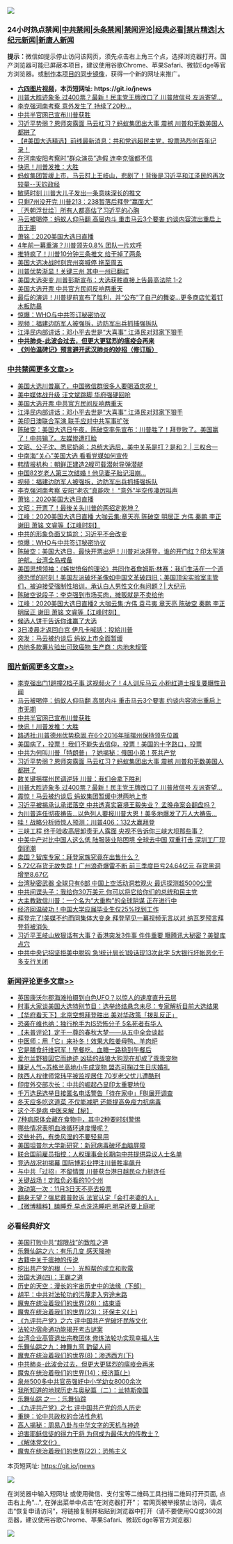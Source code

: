 ![](https://raw.githubusercontent.com/fqnews/bnews/master/64photo/fqnews-qr.jpg)

<div id="tt">
<h3>24小时热点禁闻|<a href="#%E4%B8%AD%E5%85%B1%E7%A6%81%E9%97%BB%E6%9B%B4%E5%A4%9A%E6%96%87%E7%AB%A0">中共禁闻</a>|<a href="#%E5%9B%BE%E7%89%87%E6%96%B0%E9%97%BB%E6%9B%B4%E5%A4%9A%E6%96%87%E7%AB%A0">头条禁闻</a>|<a href="#%E6%96%B0%E9%97%BB%E8%AF%84%E8%AE%BA%E6%9B%B4%E5%A4%9A%E6%96%87%E7%AB%A0">禁闻评论|<a href="#%E5%BF%85%E7%9C%8B%E7%BB%8F%E5%85%B8%E5%A5%BD%E6%96%87">经典必看|<a href="/video.md#%E7%A6%81%E7%89%87%E7%B2%BE%E9%80%89">禁片精选</a>|<a href="https://github.com/fqnews/djy/blob/master/gb/nf1351518.md#1">大纪元新闻</a>|<a href="https://github.com/fqnews/ntdtv/blob/master/gb/prog204.md#1">新唐人新闻</a></h3>
<div><b>提示：</b>微信如提示停止访问该网页，须先点击右上角三个点，选择浏览器打开。国产浏览器可能已屏蔽本项目，建议使用谷歌Chrome、苹果Safari、微软Edge等官方浏览器。或<a href="https://github.com/fqnews/bnews/blob/master/%E5%88%B6%E4%BD%9Cgit%E7%A6%81%E9%97%BB%E9%95%9C%E5%83%8F.md">制作本项目的同步镜像</a>，获得一个新的网址来推广。</div>
<ul>
<li><b><a href="http://d1.bdrive.tk/64.mp4" target="_blank">六四图片视频</a>，本页短网址: https://git.io/jnews</b></li>
<li><a href="/topimagenews/20201104/1425235.md">川普大胜迹象多 过400票？最新！民主党王牌改口了 川普放信号 左派寄望...</a></li>
<li><a href="/cnnews/20201104/1425386.md">李克强河南考察 意外发生了 持续了20秒…</a></li>
<li><a href="/topimagenews/20201104/1425637.md">中共半官网已宣布川普获胜</a></li>
<li><a href="/topimagenews/20201104/1425286.md">习近平势弱？恩师突露面 马云杠习？蚂蚁集团出大事 震撼 川普和无数美国人都拼了</a></li>
<li><a href="/bannedvideo/20201104/1425366.md">【#美国大选精选】前线最新消息：共和党远超民主党，投票热烈创百年记录！</a></li>
<li><a href="/cnnews/20201104/1425340.md">在河南安阳考察时“群众演员”造假 连李克强都不信</a></li>
<li><a href="/topimagenews/20201104/1425620.md">快讯！川普发推：大胜</a></li>
<li><a href="/bannedvideo/20201104/1425445.md">蚂蚁集团暂缓上市，马云怼上王岐山，悲剧了！背後是习近平和江泽民的再次较量--天钧政经</a></li>
<li><a href="/cnnews/20201104/1425490.md">敏感时刻 川普大儿子发出一条意味深长的推文</a></li>
<li><a href="/cnnews/20201104/1425678.md">只剩7州没开完 川普213：238暂落后拜登“赢面大”</a></li>
<li><a href="/ssgc/20201104/1425373.md">〖兲朝浮世绘〗所有人都高估了习近平的心胸</a></li>
<li><a href="/topimagenews/20201104/1425724.md">马云被喝停：蚂蚁人仰马翻 高层内斗 重击马云3个要害 约谈内容流出重启上市无期</a></li>
<li><a href="/cbnews/20201104/1425523.md">萧铭：2020美国大选日直播</a></li>
<li><a href="/cnnews/20201104/1425539.md">4年前一幕重演？川普领先0.8% 团队一片欢呼</a></li>
<li><a href="/cnnews/20201104/1425632.md">推特疯了！川普10分钟三条推文 给干掉了两条</a></li>
<li><a href="/cnnews/20201104/1425681.md">美国大选决战时刻宾州突喊停 拖至周五</a></li>
<li><a href="/cnnews/20201104/1425576.md">川普优势渐显！关键三州 其中一州已翻红</a></li>
<li><a href="/taiwannews/20201104/1425692.md">美国大选突变 川普彭斯宣布：大选获胜直接上告最高法院 1-2</a></li>
<li><a href="/cbnews/20201104/1425671.md">美国大选开票 中共官方民间反响两重天</a></li>
<li><a href="/worldnews/usa/20201104/1425247.md">最后的演讲！川普提前宣布了胜利，并“公布”了自己的舞姿…更多商店忙着钉木板防暴</a></li>
<li><a href="/cbnews/20201104/1425398.md">惊爆：WHO与中共签订秘密协议</a></li>
<li><a href="/cbnews/20201104/1425557.md">视频：福建边防军人被强拆，边防军出兵抓捕强拆队</a></li>
<li><a href="/cbnews/20201104/1425655.md">江泽民内部讲话：邓小平去世是“大喜事” 江泽民对邓家下狠手</a></li>
<li><b><a href="/comments/20200211/1275071.md" target="_blank">中共肺炎-此波会过去，但更大更猛烈的瘟疫会再来</a></b></li>
<li><b><a href="/comments/20200207/1272816.md" target="_blank">《刘伯温碑记》预言避开武汉肺炎的妙招（修订版）</a></b></li>
</ul>
</div>

<div class="catlist">
<h3><a href="/cbnews/" target="_blank">中共禁闻</a><span><a href="/cbnews/" target="_blank" rel="nofollow">更多文章>></a></span></h3>
<ul>
<li><a href="/cbnews/20201104/1425760.md" target="_blank">美国大选川普赢了，中国微信群很多人要喝酒庆祝！</a></li>
<li><a href="/cbnews/20201104/1425672.md" target="_blank">美中媒体战升级 汪文斌跳脚 华府强硬回呛</a></li>
<li><a href="/cbnews/20201104/1425671.md" target="_blank">美国大选开票 中共官方民间反响两重天</a></li>
<li><a href="/cbnews/20201104/1425655.md" target="_blank">江泽民内部讲话：邓小平去世是“大喜事” 江泽民对邓家下狠手</a></li>
<li><a href="/cbnews/20201104/1425607.md" target="_blank">美印日澳联合军演 联手应对中共军事扩张</a></li>
<li><a href="/cbnews/20201104/1425606.md" target="_blank">陈破空：美国大选日午夜，陈破空率先宣布：川普胜了！拜登败了。美国赢了！中共输了。左媒惨遭打脸</a></li>
<li><a href="/cbnews/20201104/1425562.md" target="_blank">文昭、公子沈、悉尼奶爸：总统大选后，美中关系是打？是和？ | 三权合一</a></li>
<li><a href="/cbnews/20201104/1425570.md" target="_blank">中南海“关心”美国大选 看看党媒如何宣传</a></li>
<li><a href="/cbnews/20201104/1425569.md" target="_blank">韩情报机构：朝鲜正建造2艘可载潜射导弹潜艇</a></li>
<li><a href="/cbnews/20201104/1425568.md" target="_blank">中国82岁老人第三次结婚！他见妻子胎记泪崩…</a></li>
<li><a href="/cbnews/20201104/1425557.md" target="_blank">视频：福建边防军人被强拆，边防军出兵抓捕强拆队</a></li>
<li><a href="/cbnews/20201104/1425524.md" target="_blank">李克强河南考察 安阳“老农”真能吹！ “意外”半空传凄厉叫声</a></li>
<li><a href="/cbnews/20201104/1425523.md" target="_blank">萧铭：2020美国大选日直播</a></li>
<li><a href="/cbnews/20201104/1425467.md" target="_blank">文昭：开票了！最後关头川普的两招定乾坤？</a></li>
<li><a href="/cbnews/20201104/1425448.md" target="_blank">江峰：2020美国大选日直播 大咖云集:章天亮 陈破空 明居正 方伟 秦鹏 李正 谢田 萧铭 文睿等【江峰时刻】</a></li>
<li><a href="/cbnews/20201104/1425399.md" target="_blank">中共的形象负面又尴尬：习近平不会改变</a></li>
<li><a href="/cbnews/20201104/1425398.md" target="_blank">惊爆：WHO与中共签订秘密协议</a></li>
<li><a href="/cbnews/20201104/1425344.md" target="_blank">陈破空：美国大选日，最快开票出炉！川普对决拜登，谁的开门红？印太军演护航。台湾全岛戒备</a></li>
<li><a href="/cbnews/20201104/1425337.md" target="_blank">美国思想领袖：《嫉世愤俗的理论》共同作者詹姆斯·林赛：我们生活在一个道德恐慌的时刻！美国左派破坏圣像如中国文革破四旧；美国顶尖实验室主管们，被迫接受强制性培训，承认白人男性文化有问题？| 大纪元</a></li>
<li><a href="/cbnews/20201104/1425323.md" target="_blank">陈破空说段子：李克强到市场买肉，摊贩就是不卖给他</a></li>
<li><a href="/cbnews/20201104/1425262.md" target="_blank">江峰：2020美国大选日直播2 大咖云集:方伟 袁弓夷 章天亮 陈破空 秦鹏 李正 明居正 谢田 萧铭 文睿等【江峰时刻】</a></li>
<li><a href="/cbnews/20201104/1425259.md" target="_blank">候选人饼干告诉你谁赢了大选</a></li>
<li><a href="/cbnews/20201103/1425163.md" target="_blank">3日凌晨才返回白宫 伊凡卡喊話：投給川普</a></li>
<li><a href="/cbnews/20201103/1425108.md" target="_blank">突发：马云被约谈后 蚂蚁上市全面暂缓</a></li>
<li><a href="/cbnews/20201103/1425028.md" target="_blank">内地多款薯片验出可致癌物 生产商：内地未规管</a></li>

</ul>
</div>
<div class="catlist">
<h3><a href="/topimagenews/" target="_blank">图片新闻</a><span><a href="/topimagenews/" target="_blank" rel="nofollow">更多文章>></a></span></h3>
<ul>
<li><a href="/topimagenews/20201104/1425824.md" target="_blank">李克强出门1趟撞2档子事 这视频火了！4人训斥马云 小粉红道士报复要曝性丑闻</a></li>
<li><a href="/topimagenews/20201104/1425724.md" target="_blank">马云被喝停：蚂蚁人仰马翻 高层内斗 重击马云3个要害 约谈内容流出重启上市无期</a></li>
<li><a href="/topimagenews/20201104/1425637.md" target="_blank">中共半官网已宣布川普获胜</a></li>
<li><a href="/topimagenews/20201104/1425620.md" target="_blank">快讯！川普发推：大胜</a></li>
<li><a href="/topimagenews/20201104/1425619.md" target="_blank">路透社:川普德州优势稳固 在6个2016年摇摆州保持领先位置</a></li>
<li><a href="/comments/20201104/1425271.md" target="_blank">美国病了，投票！ 我们不能失去信仰，投票！美国的十字路口，投票</a></li>
<li><a href="/topimagenews/20201104/1425420.md" target="_blank">中共为何叫川普「特朗普」？她揭秘：俄国小弟！死共产党</a></li>
<li><a href="/topimagenews/20201104/1425286.md" target="_blank">习近平势弱？恩师突露面 马云杠习？蚂蚁集团出大事 震撼 川普和无数美国人都拼了</a></li>
<li><a href="/topimagenews/20201104/1425285.md" target="_blank">数关键摇摆州民调逆转 川普：我们会拿下胜利</a></li>
<li><a href="/topimagenews/20201104/1425235.md" target="_blank">川普大胜迹象多 过400票？最新！民主党王牌改口了 川普放信号 左派寄望&#8230;</a></li>
<li><a href="/topimagenews/20201104/1425213.md" target="_blank">震惊！马云被约谈后 蚂蚁集团暂缓中港两地上市</a></li>
<li><a href="/topimagenews/20201103/1425096.md" target="_blank">习近平被揭承认承诺落空 中共透真实窘境王毅失业？ 孟晚舟案会翻盘吗？</a></li>
<li><a href="/topimagenews/20201103/1424930.md" target="_blank">为川普连任彻夜祷告…以色列人要报川普大恩！美多地爆发了万人大祷告…</a></li>
<li><a href="/topimagenews/20201103/1424815.md" target="_blank">哇！战略分析师惊人预测：川普406：132大赢拜登</a></li>
<li><a href="/topimagenews/20201102/1424503.md" target="_blank">三峡工程 终于验收高层卸责无人露面 央视不告诉你三峡大坝那些事？</a></li>
<li><a href="/topimagenews/20201102/1424443.md" target="_blank">中美中产对比中国人这么低 陆服装业陷困境 全球去中国 双重打击 深圳工厂现倒闭潮</a></li>
<li><a href="/topimagenews/20201102/1424365.md" target="_blank">卖国？智库专家：拜登家族究竟在出售什么？</a></li>
<li><a href="/topimagenews/20201102/1424363.md" target="_blank">5.72亿存货无故失踪！广州浪奇爆雷不断 前三季度巨亏24.64亿元 存货黑洞增至8.67亿</a></li>
<li><a href="/topimagenews/20201102/1424345.md" target="_blank">台湾秘密武器 全球只有6部 中国上空活动洞若观火 最远探测超5000公里</a></li>
<li><a href="/topimagenews/20201102/1424335.md" target="_blank">中共间谍头子：我给你30万美元 你可以将它给你们的总统和民主党</a></li>
<li><a href="/topimagenews/20201102/1424290.md" target="_blank">大主教致信川普：一个名为“大重构”的全球阴谋 正在进行中</a></li>
<li><a href="/topimagenews/20201102/1424179.md" target="_blank">经济回温破功！中国大学应届毕业生仅25%找到工作</a></li>
<li><a href="/topimagenews/20201102/1424079.md" target="_blank">拜登完了!美媒不约而同集体大变身 拜登罕见一幕视频无言以对 纳瓦罗预言拜登将被消失 </a></li>
<li><a href="/topimagenews/20201102/1424072.md" target="_blank">习近平王岐山放狠话有大事？香港突发3件事 件件重要 曝腾讯大秘密？美智库点穴</a></li>
<li><a href="/topimagenews/20201101/1423948.md" target="_blank">中共中央记招坚拒美中脱钩 急!统计局长1段话现13次此字 5大银行坏帐恶化千多支行关闭</a></li>

</ul>
</div>
<div class="catlist">
<h3><a href="/comments/" target="_blank">新闻评论</a><span><a href="/comments/" target="_blank" rel="nofollow">更多文章>></a></span></h3>
<ul>
<li><a href="/comments/20201104/1425841.md" target="_blank">英国康沃尔郡海滩拍摄到白色UFO？以惊人的速度直升云层</a></li>
<li><a href="/comments/20201104/1425840.md" target="_blank">时事大家谈美国大选特别节目：选举终结悬念未尽：专家解析目前大选结果</a></li>
<li><a href="/comments/20201104/1425800.md" target="_blank">【华府看天下】北京空想拜登胜出 美对华政策「拨乱反正」</a></li>
<li><a href="/comments/20201104/1425779.md" target="_blank">恐袭在维也纳：独行枪手为IS恐怖分子 5名死者有华人</a></li>
<li><a href="/comments/20201104/1425775.md" target="_blank">【未普评论】定于一尊的春秋大梦——从五中全会谈起</a></li>
<li><a href="/comments/20201104/1425772.md" target="_blank">中医师：用「它」来补冬！效果大胜姜母鸭、羊肉炉</a></li>
<li><a href="/comments/20201104/1425771.md" target="_blank">它是膳食纤维冠军！早餐吃、血糖一路稳到午餐后</a></li>
<li><a href="/comments/20201104/1425765.md" target="_blank">爱尔兰野狼因它而绝迹 凶猛的战狼大狗现在却成了乖乖宠物</a></li>
<li><a href="/comments/20201104/1425750.md" target="_blank">赚足人气~苏格兰高地小牛成宠物 盟态可掬过生日庆婚礼</a></li>
<li><a href="/comments/20201104/1425719.md" target="_blank">陕西人权律师常玮平被监视居住 70岁老父忧儿遭酷刑</a></li>
<li><a href="/comments/20201104/1425718.md" target="_blank">印度外交部次长：中共的崛起凸显印太重要地位</a></li>
<li><a href="/comments/20201104/1425701.md" target="_blank">千万选民选举日接匿名电话警告「待在家中」FBI展开调查</a></li>
<li><a href="/comments/20201104/1425689.md" target="_blank">冬天应多吃这道菜 不仅能减肥 还能提高免疫力抗病毒</a></li>
<li><a href="/comments/20201104/1425668.md" target="_blank">这个不是病 中医来解【秘】</a></li>
<li><a href="/comments/20201104/1425667.md" target="_blank">7种病原体会藏在食物中，其中2种要时刻警惕</a></li>
<li><a href="/comments/20201104/1425666.md" target="_blank">哪些情况表明血液循环速度慢呢？</a></li>
<li><a href="/comments/20201104/1425665.md" target="_blank">这些补药，有类风湿的不要轻易用</a></li>
<li><a href="/comments/20201104/1425664.md" target="_blank">美国坦普尔大学新研究：新冠病毒破坏血脑屏障</a></li>
<li><a href="/comments/20201104/1425614.md" target="_blank">联合国前雇员指控：人权理事会长期向中共提供异议人士名单</a></li>
<li><a href="/comments/20201104/1425605.md" target="_blank">竞选战况初揭幕 国际博彩业押注川普胜率飙升</a></li>
<li><a href="/comments/20201104/1425604.md" target="_blank">与中共「过招」不留情面 川普获台港日越民众力挺连任</a></li>
<li><a href="/comments/20201104/1425594.md" target="_blank">关键战场！定胜负必看的10个州</a></li>
<li><a href="/comments/20201104/1425588.md" target="_blank">激动第一次：11月3日天不亮去投票</a></li>
<li><a href="/comments/20201104/1425579.md" target="_blank">翻身无望？强尼戴普败诉 法官认定「会打老婆的人」</a></li>
<li><a href="/comments/20201104/1425554.md" target="_blank">【微博精粹】瞌睡乔 早点洗洗睡吧 明早还要上庭呢</a></li>

</ul>
</div>

<div class="catlist">
<h3>必看经典好文</h3>
<ul>
<li><a href="/comments/20200731/1372471.md" target="_blank">美国打败中共“超限战”的致胜之道</a></li>
<li><a href="/tculture/20190101/792146.md" target="_blank">乐舞仙踪之六：有乐几变 感天降神</a></li>
<li><a href="/ccpdope/20200531/1337409.md" target="_blank">古籍中关于瘟神的传说</a></li>
<li><a href="/comments/20200629/1352460.md" target="_blank">挖出共产党的根（一）光照帮的成立和败露</a></li>
<li><a href="/cbnews/20180310/912637.md" target="_blank">治国大道(四)：王霸之道</a></li>
<li><a href="/tculture/20121025/73066.md" target="_blank">历史的天空：漫长的宇宙历史中的法缘（下部）</a></li>
<li><a href="/cbnews/20200720/1363328.md" target="_blank">胡平：中共对法轮功的污蔑走入穷途末路</a></li>
<li><a href="/comments/20181228/1054609.md" target="_blank">魔鬼在统治着我们的世界(28)：结束语</a></li>
<li><a href="/ssgc/20180904/993719.md" target="_blank">魔鬼在统治着我们的世界(23)：环保主义(上)</a></li>
<li><a href="/bookonline/20131116/201050.md" target="_blank">《九评共产党》之六 评中国共产党破坏民族文化</a></li>
<li><a href="/tculture/20121025/73079.md" target="_blank">法轮功宿命通功能揭开考古谜案</a></li>
<li><a href="/comments/20200528/1335859.md" target="_blank">台湾企业高管退出宗教团体 修炼法轮功实现幸福人生</a></li>
<li><a href="/tculture/20170718/793528.md" target="_blank">乐舞仙踪之九：神舞九穹 韵留人间</a></li>
<li><a href="/topimagenews/20180527/948714.md" target="_blank">魔鬼在统治着我们的世界(8)：渗透西方(下)</a></li>
<li><a href="/comments/20200211/1275071.md" target="_blank">中共肺炎-此波会过去，但更大更猛烈的瘟疫会再来</a></li>
<li><a href="/topimagenews/20180605/953415.md" target="_blank">魔鬼在统治着我们的世界(14)：经济篇(上)</a></li>
<li><a href="/comments/20200704/783272.md" target="_blank">泉州500多中共官员强奸中小学幼女8000余次</a></li>
<li><a href="/tculture/xiulian/20170614/774347.md" target="_blank">我所知道的地球历史与奥秘篇（二）：兰特斯帝国</a></li>
<li><a href="/tculture/20170710/789533.md" target="_blank">乐舞仙踪 之一：乐舞仙踪</a></li>
<li><a href="/bookonline/20131116/201048.md" target="_blank">《九评共产党》之七 评中国共产党的杀人历史</a></li>
<li><a href="/comments/20200705/783271.md" target="_blank">重磅：论中共政权的合法性危机</a></li>
<li><a href="/aomi/history/20170924/831575.md" target="_blank">高人揭秘：周易八卦与中华文字的天机与神迹</a></li>
<li><a href="/comments/20200622/1346846.md" target="_blank">迫害耶稣信徒的得力干将  为何成为最伟大的传教士？</a></li>
<li><a href="/bookwiki/20130610/138400.md" target="_blank">《解体党文化》</a></li>
<li><a href="/comments/20180804/981524.md" target="_blank">魔鬼在统治着我们的世界(22)：恐怖主义</a></li>

</ul>
</div>

本页短网址: https://git.io/jnews

![](https://raw.githubusercontent.com/fqnews/bnews/master/64photo/fqnews-qr.jpg)

在浏览器中输入短网址 或使用微信、支付宝等二维码工具扫描二维码打开页面, 点击右上角"...", 在弹出菜单中点击“在浏览器打开”； 若网页被举报禁止访问，请点击“恢复申请访问”，将链接复制并粘贴到浏览器中打开（请不要使用QQ或360浏览器，建议使用谷歌Chrome、苹果Safari、微软Edge等官方浏览器）

![](https://raw.githubusercontent.com/fqnews/bnews/master/64photo/wx.jpg)